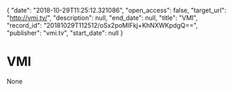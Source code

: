 {
  "date": "2018-10-29T11:25:12.321086", 
  "open_access": false, 
  "target_url": "http://vmi.tv/", 
  "description": null, 
  "end_date": null, 
  "title": "VMI", 
  "record_id": "20181029T112512/oSx2poMlFkj+KhNXWKpdgQ==", 
  "publisher": "vmi.tv", 
  "start_date": null
}

# VMI

None